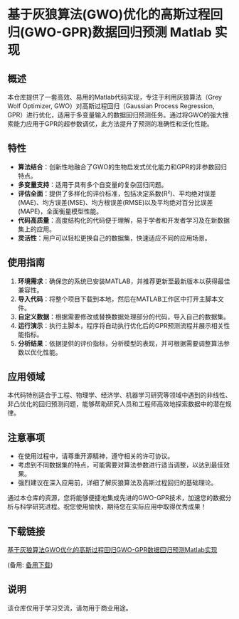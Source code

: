 # 基于灰狼算法(GWO)优化的高斯过程回归(GWO-GPR)数据回归预测 Matlab 实现

## 概述

本仓库提供了一套高效、易用的Matlab代码实现，专注于利用灰狼算法（Grey Wolf Optimizer, GWO）对高斯过程回归（Gaussian Process Regression, GPR）进行优化，适用于多变量输入的数据回归预测任务。通过将GWO的强大搜索能力应用于GPR的超参数调优，此方法提升了预测的准确性和泛化性能。

## 特性

- **算法结合**：创新性地融合了GWO的生物启发式优化能力和GPR的非参数回归特点。
- **多变量支持**：适用于具有多个自变量的复杂回归问题。
- **评估全面**：提供了多样化的评价标准，包括决定系数(R²)、平均绝对误差(MAE)、均方误差(MSE)、均方根误差(RMSE)以及平均绝对百分比误差(MAPE)，全面衡量模型性能。
- **代码高质量**：高度结构化的代码便于理解，易于学者和开发者学习及在新数据集上的应用。
- **灵活性**：用户可以轻松更换自己的数据集，快速适应不同的应用场景。

## 使用指南

1. **环境需求**：确保您的系统已安装MATLAB，并推荐更新至最新版本以获得最佳兼容性。
2. **导入代码**：将整个项目下载到本地，然后在MATLAB工作区中打开主脚本文件。
3. **自定义数据**：根据需要修改或替换数据处理部分的代码，导入自己的数据集。
4. **运行演示**：执行主脚本，程序将自动执行优化后的GPR预测流程并展示相关性能指标。
5. **分析结果**：依据提供的评价指标，分析模型的表现，并可根据需要调整算法参数以优化性能。

## 应用领域

本代码特别适合于工程、物理学、经济学、机器学习研究等领域中遇到的非线性、非凸优化的回归预测问题，能够帮助研究人员和工程师高效地探索数据中的潜在规律。

## 注意事项

- 在使用过程中，请尊重开源精神，遵守相关的许可协议。
- 考虑到不同数据集的特点，可能需要对算法参数进行适当调整，以达到最佳效果。
- 强烈建议在深入应用前，详细了解灰狼算法及高斯过程回归的基础理论。

通过本仓库的资源，您将能够便捷地集成先进的GWO-GPR技术，加速您的数据分析与科学研究进程。祝您使用愉快，期待您在实际应用中取得优秀成果！

## 下载链接
[基于灰狼算法GWO优化的高斯过程回归GWO-GPR数据回归预测Matlab实现](https://pan.quark.cn/s/ebf5620ad9c4) 

(备用: [备用下载](https://pan.baidu.com/s/11YnF4Oi6hiPoyJ3V4waV9g?pwd=1234))

## 说明

该仓库仅用于学习交流，请勿用于商业用途。
